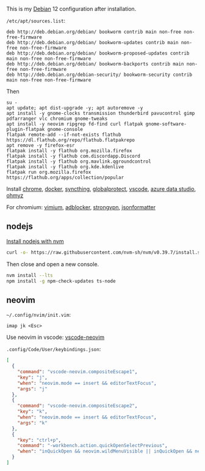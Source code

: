 This is my [Debian](https://distrowatch.com/table.php?distribution=debian) 12 configuration after installation.

`/etc/apt/sources.list`:

```
deb http://deb.debian.org/debian/ bookworm contrib main non-free non-free-firmware
deb http://deb.debian.org/debian/ bookworm-updates contrib main non-free non-free-firmware
deb http://deb.debian.org/debian/ bookworm-proposed-updates contrib main non-free non-free-firmware
deb http://deb.debian.org/debian/ bookworm-backports contrib main non-free non-free-firmware
deb http://deb.debian.org/debian-security/ bookworm-security contrib main non-free non-free-firmware
```

Then

```
su -
apt update; apt dist-upgrade -y; apt autoremove -y
apt install -y gnome-clocks transmission thunderbird pavucontrol gimp pdfarranger vlc chromium gnome-tweaks 
apt install -y neovim ripgrep fd-find curl flatpak gnome-software-plugin-flatpak gnome-console
flatpak remote-add --if-not-exists flathub https://dl.flathub.org/repo/flathub.flatpakrepo
apt remove -y firefox-esr
flatpak install -y flathub org.mozilla.firefox
flatpak install -y flathub com.discordapp.Discord
flatpak install -y flathub org.mavlink.qgroundcontrol
flatpak install -y flathub org.kde.kdenlive
flatpak run org.mozilla.firefox https://flathub.org/apps/collection/popular
```

Install 
[chrome](https://www.google.com/chrome/dr/download/), 
[docker](https://docs.docker.com/engine/install/debian/), 
[syncthing](https://syncthing.net/), 
[globalprotect](https://github.com/yuezk/GlobalProtect-openconnect), 
[vscode](https://code.visualstudio.com/), 
[azure data studio](https://azure.microsoft.com/en-us/products/data-studio/), 
[ohmyz](https://ohmyz.sh/)

For chromium: 
[vimium](https://chromewebstore.google.com/detail/vimium/dbepggeogbaibhgnhhndojpepiihcmeb), 
[adblocker](https://chromewebstore.google.com/detail/adblocker-ultimate/ohahllgiabjaoigichmmfljhkcfikeof), 
[strongvpn](https://chromewebstore.google.com/detail/strongvpn-the-fastest-pro/ahcoedgggbhcdgmhhhhliafnbcifmdln), 
[jsonformatter](https://chromewebstore.google.com/detail/json-formatter/bcjindcccaagfpapjjmafapmmgkkhgoa)

## nodejs

[Install nodejs with nvm](https://github.com/nvm-sh/nvm#install--update-script)

```bash
curl -o- https://raw.githubusercontent.com/nvm-sh/nvm/v0.39.7/install.sh | bash
```

Then close and open a new console.

```bash
nvm install --lts
npm install -g npm-check-updates ts-node
```

## neovim

`~/.config/nvim/init.vim`:

```
imap jk <Esc>
```

Use neovim in vscode: [vscode-neovim](https://marketplace.visualstudio.com/items?itemName=asvetliakov.vscode-neovim) 

`.config/Code/User/keybindings.json`:
```json
[
  {
    "command": "vscode-neovim.compositeEscape1",
    "key": "j",
    "when": "neovim.mode == insert && editorTextFocus",
    "args": "j"
  },
  {
    "command": "vscode-neovim.compositeEscape2",
    "key": "k",
    "when": "neovim.mode == insert && editorTextFocus",
    "args": "k"
  },
  {
    "key": "ctrl+p",
    "command": "-workbench.action.quickOpenSelectPrevious",
    "when": "inQuickOpen && neovim.wildMenuVisible || inQuickOpen && neovim.mode != 'cmdline'"
  }
]
```

